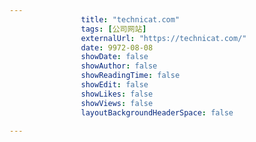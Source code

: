 ---
                title: "technicat.com"
                tags: [公司网站]
                externalUrl: "https://technicat.com/"
                date: 9972-08-08
                showDate: false
                showAuthor: false
                showReadingTime: false
                showEdit: false
                showLikes: false
                showViews: false
                layoutBackgroundHeaderSpace: false
                ---

